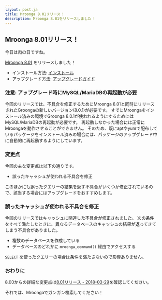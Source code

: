 ```yaml
---
layout: post.ja
title: Mroonga 8.01リリース！
description: Mroonga 8.01をリリースしました！
---
```


## Mroonga 8.01リリース！

今日は肉の日ですね。

[Mroonga 8.01](/ja/docs/news.html#release-8-01) をリリースしました！

* インストール方法: [インストール](/ja/docs/install.html)
* アップグレード方法: [アップグレードガイド](/ja/docs/upgrade.html)

### 注意: アップグレード時にMySQL/MariaDBの再起動が必要

今回のリリースでは、不具合を修正するためにMroonga 8.01と同時にリリースされたGroongaの新しいバージョン(8.0.1)が必要です。
すでにMroongaをインストール済みの環境でGroonga 8.0.1が使われるようにするためにはMySQL/MariaDBの再起動が必要です。
再起動しなかった場合には正常にMroongaを動作させることができません。
そのため、既にaptやyumで配布しているパッケージをインストール済みの場合には、パッケージのアップグレード中に自動的に再起動するようにしています。

### 変更点

今回の主な変更点は以下の通りです。

* 誤ったキャッシュが使われる不具合を修正

このほかにも誤ったクエリーの結果を返す不具合がいくつか修正されているので、該当する場合にはアップグレードをおすすめします。

### 誤ったキャッシュが使われる不具合を修正

今回のリリースではキャッシュに関連した不具合が修正されました。
次の条件をすべて満たしたときに、異なるデータベースのキャッシュの結果が返ってきてしまう不具合がありました。

* 複数のデータベースを作成している
* データベースのどれかに `mroonga_command()` 経由でアクセスする

`SELECT` を使ったクエリーの場合は条件を満たさないので影響ありません。

### おわりに

8.00からの詳細な変更点は[8.01リリース - 2018-03-29](/ja/docs/news.html#release-8-01)を確認してください。

それでは、Mroongaでガンガン検索してください！
